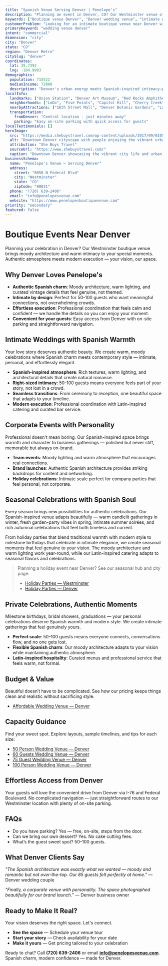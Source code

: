 ```yaml
---
title: "Spanish Venue Serving Denver | Penelope's"
description: "Planning an event in Denver, CO? Our Westminster venue offers moody Spanish architecture and intimate spaces for 50-100 guests. Authentic atmosphere."
keywords: ["Boutique venue Denver", "Denver wedding venue", "intimate event space Denver CO", "moody venue near Denver", "50-100 guest venue Denver", "Westminster venue serving Denver"]
customerProblem: "Looking for an intimate boutique venue near Denver with authentic atmosphere and modern execution for 50-100 guests?"
primaryKeyword: "wedding venue denver"
intent: "commercial"
dimension: "city"
city: "Denver"
state: "CO"
region: "Denver Metro"
citySlug: "denver"
coordinates:
  lat: 39.7392
  lng: -104.9903
demographics:
  population: 715522
  medianIncome: 72000
  description: "Denver's urban energy meets Spanish-inspired intimacy—perfect for authentic weddings, celebrations, and meaningful corporate moments."
localInfo:
  landmarks: ["Union Station", "Denver Art Museum", "Red Rocks Amphitheatre", "Washington Park"]
  neighborhoods: ["LoDo", "Five Points", "Capitol Hill", "Cherry Creek", "Highlands"]
  nearbyAttractions: ["16th Street Mall", "Denver Botanic Gardens", "Larimer Square", "Craft beer scene"]
  transportation:
    fromDenver: "Central location - just minutes away"
    parking: "Easy on-site parking with quick access for guests"
localTestimonials: []
heroImage:
  src: "https://media.shebuystravel.com/wp-content/uploads/2017/09/01054230/downtown-denver-with-kids-header.jpg"
  alt: "Downtown Denver cityscape with people enjoying the vibrant urban environment and outdoor activities in Colorado"
  attribution: "She Buys Travel"
  sourceUrl: "https://www.shebuystravel.com/"
  caption: "Downtown Denver showcasing the vibrant city life and urban attractions"
businessSchema:
  name: "Penelope's Venue – Serving Denver"
  address:
    street: "8050 N Federal Blvd"
    city: "Westminster"
    state: "CO"
    zipCode: "80031"
  phone: "(720) 639-2406"
  email: "info@penelopesvenue.com"
  website: "https://www.penelopesboutiquevenue.com"
priority: "secondary"
featured: false
---
```


# Boutique Events Near Denver

Planning your celebration in Denver? Our Westminster boutique venue brings moody architecture and warm intimacy to your special moments. Authentic atmosphere meets modern execution — your vision, our space.

## Why Denver Loves Penelope's

- **Authentic Spanish charm**: Moody architecture, warm lighting, and curated vintage details that feel genuine, not themed.
- **Intimate by design**: Perfect for 50-100 guests who want meaningful connections, not overwhelming crowds.
- **Effortless execution**: Professional coordination that feels calm and confident — we handle the details so you can enjoy your moment.
- **Convenient for your guests**: Easy access from Denver with on-site parking and straightforward navigation.

## Intimate Weddings with Spanish Warmth

Your love story deserves authentic beauty. We create warm, moody celebrations where Spanish charm meets contemporary style — intimate, personal, and effortlessly elegant.

- **Spanish-inspired atmosphere**: Rich textures, warm lighting, and architectural details that create natural romance.
- **Right-sized intimacy**: 50-100 guests means everyone feels part of your story, not lost in a crowd.
- **Seamless transitions**: From ceremony to reception, one beautiful space that adapts to your timeline.
- **Modern execution**: Professional coordination with Latin-inspired catering and curated bar service.

## Corporate Events with Personality

Professional doesn't mean boring. Our Spanish-inspired space brings warmth and character to business gatherings — polished but never stiff, memorable but always on-brand.

- **Team events**: Moody lighting and warm atmosphere that encourages real connections.
- **Brand launches**: Authentic Spanish architecture provides striking backdrops for content and networking.
- **Holiday celebrations**: Intimate scale perfect for company parties that feel personal, not corporate.

## Seasonal Celebrations with Spanish Soul

Every season brings new possibilities for authentic celebrations. Our Spanish-inspired venue adapts beautifully — warm candlelit gatherings in winter, fresh garden-party vibes in spring, intimate summer soirées, and rich autumnal celebrations that feel both timeless and current.

From holiday parties that blend traditional warmth with modern style to milestone birthdays that celebrate in intimate elegance, we create seasonal moments that feel genuine to your vision. The moody architecture and warm lighting work year-round, while our Latin-inspired catering adapts to seasonal flavors and celebrations.

> Planning a holiday event near Denver? See our seasonal hub and city page:
>
> - [Holiday Parties — Westminster](/seasonal/holiday/)
> - [Holiday Parties — Denver](/seasonal/holiday/denver/)

## Private Celebrations, Authentic Moments

Milestone birthdays, bridal showers, graduations — your personal celebrations deserve Spanish warmth and modern style. We create intimate gatherings that feel genuinely yours.

- **Perfect scale**: 50-100 guests means everyone connects, conversations flow, and no one gets lost.
- **Flexible Spanish charm**: Our moody architecture adapts to your vision while maintaining authentic atmosphere.
- **Latin-inspired hospitality**: Curated menus and professional service that feels warm, not formal.

## Budget & Value

Beautiful doesn’t have to be complicated. See how our pricing keeps things clean and realistic without sacrificing style.

- [Affordable Wedding Venue — Denver](/budget-focused/affordable-wedding-venue-denver)

## Capacity Guidance

Find your sweet spot. Explore layouts, sample timelines, and tips for each size:

- [50 Person Wedding Venue — Denver](/venue/capacity/50-person-wedding-venue-denver)
- [60 Guests Wedding Venue — Denver](/venue/capacity/60-guests-wedding-venue-denver)
- [75 Guest Wedding Venue — Denver](/venue/capacity/75-guest-wedding-venue-denver)
- [100 Person Wedding Venue — Denver](/venue/capacity/100-person-wedding-venue-denver)

## Effortless Access from Denver

Your guests will love the convenient drive from Denver via I-76 and Federal Boulevard. No complicated navigation — just straightforward routes to our Westminster location with plenty of on-site parking.

## FAQs

- Do you have parking? Yes — free, on-site, steps from the door.
- Can we bring our own dessert? Yes. No cake cutting fees.
- What’s the guest sweet spot? 50–100 guests.

## What Denver Clients Say

*"The Spanish architecture was exactly what we wanted — moody and romantic but not over-the-top. Our 85 guests felt perfectly at home."* — Denver wedding couple

*"Finally, a corporate venue with personality. The space photographed beautifully for our brand launch."* — Denver business owner

## Ready to Make It Real?

Your vision deserves the right space. Let's connect.

- **See the space** — Schedule your venue tour
- **Start your story** — Check availability for your date  
- **Make it yours** — Get pricing tailored to your celebration

Ready to chat? Call **(720) 639-2406** or email **info@penelopesvenue.com**. Spanish charm, modern confidence — made for Denver.
